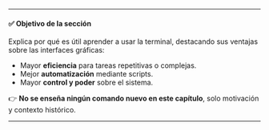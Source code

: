 
---
#### ✅ **Objetivo de la sección**

Explica por qué es útil aprender a usar la terminal, destacando sus ventajas sobre las interfaces gráficas:

- Mayor **eficiencia** para tareas repetitivas o complejas.
- Mejor **automatización** mediante scripts.
- Mayor **control y poder** sobre el sistema.

👉 **No se enseña ningún comando nuevo en este capítulo**, solo motivación y contexto histórico.

---
